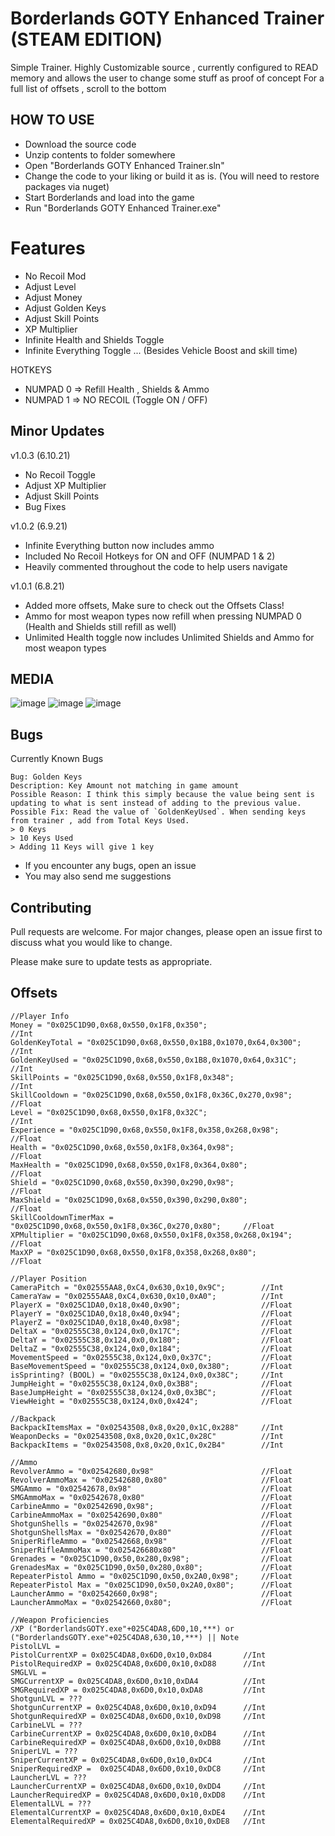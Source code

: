 # Borderlands GOTY Enhanced Trainer (STEAM EDITION)
Simple Trainer. Highly Customizable source , currently configured to READ memory and allows the user to change some stuff as proof of concept
For a full list of offsets , scroll to the bottom

## HOW TO USE
- Download the source code
- Unzip contents to folder somewhere
- Open "Borderlands GOTY Enhanced Trainer.sln"
- Change the code to your liking or build it as is. (You will need to restore packages via nuget)
- Start Borderlands and load into the game
- Run "Borderlands GOTY Enhanced Trainer.exe"

# Features
- No Recoil Mod
- Adjust Level
- Adjust Money
- Adjust Golden Keys
- Adjust Skill Points
- XP Multiplier
- Infinite Health and Shields Toggle
- Infinite Everything Toggle ... (Besides Vehicle Boost and skill time)

HOTKEYS
- NUMPAD 0 => Refill Health , Shields & Ammo
- NUMPAD 1 => NO RECOIL (Toggle ON / OFF)

## Minor Updates
v1.0.3 (6.10.21)
- No Recoil Toggle
- Adjust XP Multiplier 
- Adjust Skill Points
- Bug Fixes

v1.0.2 (6.9.21)
- Infinite Everything button now includes ammo
- Included No Recoil Hotkeys for ON and OFF (NUMPAD 1 & 2)
- Heavily commented throughout the code to help users navigate

v1.0.1 (6.8.21)
- Added more offsets, Make sure to check out the Offsets Class!
- Ammo for most weapon types now refill when pressing NUMPAD 0 (Health and Shields still refill as well)
- Unlimited Health toggle now includes Unlimited Shields and Ammo for most weapon types

## MEDIA
![image](https://user-images.githubusercontent.com/80198020/121612413-5d6f2600-ca28-11eb-8552-644522e91679.png)
![image](https://user-images.githubusercontent.com/80198020/121112725-cd8a6b80-c7de-11eb-9a9f-21d76c0c4dfa.png)
![image](https://user-images.githubusercontent.com/80198020/121112768-e266ff00-c7de-11eb-949f-7053271488f3.png)

## Bugs
Currently Known Bugs
```
Bug: Golden Keys
Description: Key Amount not matching in game amount
Possible Reason: I think this simply because the value being sent is updating to what is sent instead of adding to the previous value.
Possible Fix: Read the value of `GoldenKeyUsed`. When sending keys from trainer , add from Total Keys Used. 
> 0 Keys
> 10 Keys Used
> Adding 11 Keys will give 1 key
```
- If you encounter any bugs, open an issue
- You may also send me suggestions

## Contributing
Pull requests are welcome. For major changes, please open an issue first to discuss what you would like to change.

Please make sure to update tests as appropriate.

## Offsets
```
//Player Info
Money = "0x025C1D90,0x68,0x550,0x1F8,0x350";                        		//Int
GoldenKeyTotal = "0x025C1D90,0x68,0x550,0x1B8,0x1070,0x64,0x300";   		//Int
GoldenKeyUsed = "0x025C1D90,0x68,0x550,0x1B8,0x1070,0x64,0x31C";    		//Int
SkillPoints = "0x025C1D90,0x68,0x550,0x1F8,0x348";                  		//Int
SkillCooldown = "0x025C1D90,0x68,0x550,0x1F8,0x36C,0x270,0x98";     		//Float
Level = "0x025C1D90,0x68,0x550,0x1F8,0x32C";                        		//Int
Experience = "0x025C1D90,0x68,0x550,0x1F8,0x358,0x268,0x98";        		//Float
Health = "0x025C1D90,0x68,0x550,0x1F8,0x364,0x98";                  		//Float
MaxHealth = "0x025C1D90,0x68,0x550,0x1F8,0x364,0x80";               		//Float
Shield = "0x025C1D90,0x68,0x550,0x390,0x290,0x98";                  		//Float
MaxShield = "0x025C1D90,0x68,0x550,0x390,0x290,0x80";               		//Float
SkillCooldownTimerMax = "0x025C1D90,0x68,0x550,0x1F8,0x36C,0x270,0x80"; 	//Float
XPMultiplier = "0x025C1D90,0x68,0x550,0x1F8,0x358,0x268,0x194"; 			//Float
MaxXP = "0x025C1D90,0x68,0x550,0x1F8,0x358,0x268,0x80";						//Float

//Player Position
CameraPitch = "0x02555AA8,0xC4,0x630,0x10,0x9C"; 		//Int
CameraYaw = "0x02555AA8,0xC4,0x630,0x10,0xA0"; 			//Int
PlayerX = "0x025C1DA0,0x18,0x40,0x90"; 					//Float
PlayerY = "0x025C1DA0,0x18,0x40,0x94"; 					//Float
PlayerZ = "0x025C1DA0,0x18,0x40,0x98"; 					//Float
DeltaX = "0x02555C38,0x124,0x0,0x17C"; 					//Float
DeltaY = "0x02555C38,0x124,0x0,0x180"; 					//Float
DeltaZ = "0x02555C38,0x124,0x0,0x184"; 					//Float
MovementSpeed = "0x02555C38,0x124,0x0,0x37C"; 			//Float
BaseMovementSpeed = "0x02555C38,0x124,0x0,0x380"; 		//Float
isSprinting? (BOOL) = "0x02555C38,0x124,0x0,0x38C"; 	//Int
JumpHeight = "0x02555C38,0x124,0x0,0x3B8"; 				//Float
BaseJumpHeight = "0x02555C38,0x124,0x0,0x3BC"; 			//Float
ViewHeight = "0x02555C38,0x124,0x0,0x424"; 				//Float

//Backpack
BackpackItemsMax = "0x02543508,0x8,0x20,0x1C,0x288"		//Int
WeaponDecks = "0x02543508,0x8,0x20,0x1C,0x28C"			//Int
BackpackItems = "0x02543508,0x8,0x20,0x1C,0x2B4"		//Int

//Ammo
RevolverAmmo = "0x02542680,0x98"						//Float
RevolverAmmoMax = "0x02542680,0x80"						//Float
SMGAmmo = "0x02542678,0x98"								//Float
SMGAmmoMax = "0x02542678,0x80"							//Float
CarbineAmmo = "0x02542690,0x98";						//Float
CarbineAmmoMax = "0x02542690,0x80"						//Float
ShotgunShells = "0x02542670,0x98"						//Float
ShotgunShellsMax = "0x02542670,0x80"					//Float
SniperRifleAmmo = "0x02542668,0x98"						//Float
SniperRifleAmmoMax = "0x025426680x80"					//Float
Grenades = "0x025C1D90,0x50,0x280,0x98";				//Float
GrenadesMax = "0x025C1D90,0x50,0x280,0x80";				//Float
RepeaterPistol Ammo = "0x025C1D90,0x50,0x2A0,0x98";		//Float
RepeaterPistol Max = "0x025C1D90,0x50,0x2A0,0x80";		//Float
LauncherAmmo = "0x02542660,0x98";						//Float
LauncherAmmoMax = "0x02542660,0x80";					//Float

//Weapon Proficiencies
/XP ("BorderlandsGOTY.exe"+025C4DA8,6D0,10,***) or ("BorderlandsGOTY.exe"+025C4DA8,630,10,***) || Note
PistolLVL = 
PistolCurrentXP = 0x025C4DA8,0x6D0,0x10,0xD84		//Int
PistolRequiredXP = 0x025C4DA8,0x6D0,0x10,0xD88		//Int
SMGLVL = 
SMGCurrentXP = 0x025C4DA8,0x6D0,0x10,0xDA4			//Int
SMGRequiredXP = 0x025C4DA8,0x6D0,0x10,0xDA8			//Int
ShotgunLVL = ???
ShotgunCurrentXP = 0x025C4DA8,0x6D0,0x10,0xD94		//Int
ShotgunRequiredXP = 0x025C4DA8,0x6D0,0x10,0xD98		//Int
CarbineLVL = ???
CarbineCurrentXP = 0x025C4DA8,0x6D0,0x10,0xDB4		//Int
CarbineRequiredXP = 0x025C4DA8,0x6D0,0x10,0xDB8		//Int
SniperLVL = ???
SniperCurrentXP = 0x025C4DA8,0x6D0,0x10,0xDC4		//Int
SniperRequiredXP =  0x025C4DA8,0x6D0,0x10,0xDC8		//Int
LauncherLVL = ???
LauncherCurrentXP = 0x025C4DA8,0x6D0,0x10,0xDD4		//Int
LauncherRequiredXP = 0x025C4DA8,0x6D0,0x10,0xDD8	//Int
ElementalLVL = ???
ElementalCurrentXP = 0x025C4DA8,0x6D0,0x10,0xDE4	//Int
ElementalRequiredXP = 0x025C4DA8,0x6D0,0x10,0xDE8	//Int
```
